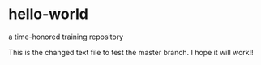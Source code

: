 # hello-world
a time-honored training repository

This is the changed text file to test the master branch. I hope it will work!!
